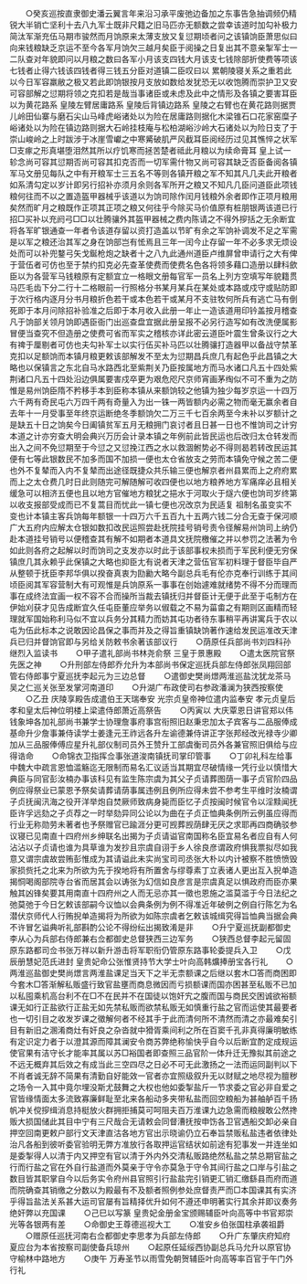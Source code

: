 <!-- { "loadSidebar": true } -->
　　○癸亥巡按直隶御史潘云翼言年来沿习承平废弛边备加之东事告急抽调频仍精锐大半销亡坚利十去八九军士既非尺籍之旧马匹亦无额数之尝幸该道时加勾补极力简汰军渐充伍马期市骏然而月饷原来太薄支放又复愆期顷者问之该镇饷臣萧思似曰向来钱粮缺乏京运不至今各军月饷欠三越月矣臣于阅操之日复出其不意亲掣军士一二队查对年貌即问以月粮之数曰各军小月该支四钱大月该支七钱除部折使费等项该七钱者止得六钱该四钱者得三钱五分臣对道镇二臣叹曰以  累朝陵寝关系之重若此以今日军容羸敝之极又若此即饷银按月支放如数给发犹恐无以收饱腾而崇护卫又安可容部解之愆期将领之克扣若是哉当事诸臣或未虑及此中之情形及各镇之要害耳臣以为黄花路系  皇陵左臂居庸路系  皇陵后背镇边路系  皇陵之右臂也在黄花路则据贾儿岭田仙寨与磨石尖山马峰虎峪诸处以为险在居庸路则据化木梁锥石口花家窑糜子峪诸处以为险在镇边路则据大石岭挂枝庵与松柏湖峪沙岭大石诸处以为险日支了于崇山峻岭之上时跋涉于冰崖雪巘之中寒觱破肌严风截耳臣阅经历过见其憔悴之状军□支瘃之形真堪堕泪然其所以疗饥寒而拯苦楚者祗此月粮以为续命膏耳  皇上试一轸念尚可容其愆期否尚可容其扣克否而一切军需什物又尚可容其缺乏否臣备阅各镇军马文册见每队之中有开粮军士三五名不等则各镇开粮之军不知其凡几夫此开粮者如系清勾定以岁计即另行招补亦须月余则各军所开之粮又不知凡几臣问道臣此项钱粮何往而不以之置造盔甲器械乎该道以为饷司除作闰月钱粮外余者即作正项月粮用矣然而旷月之粮既作正项其正项之粮又何往乎今除买马价值原有桩朋银两该道已行招□买补以充阏弓□□以壮腾骧外其盔甲器械之费内陈请之不得外摉括之无余断宜将各军旷银通查一年者令该道存留以资打造盖以节旷有余之军饷补调发不足之军需是以军之粮还治其军之身在饷部岂有恡焉且三年一闰今止存留一年不必多求无烦设处而可以补兜鍪弓矢戈鋋枪炮之缺者十之八九此通州道臣卢维屏曾申请行之大有俾于营伍者可仿也至于禁约扣克必先查革使费而使费名色各将领多藉口造册以肆科歛臣以为各营军马钱粮原有定额宜立一格眼文册每官军一员名上列方空填写年貌籍贯马匹毛齿下分二行十二格眼前一行照格分书某月某兵在某处或本路或戍守或贴防即于次行格内逐月分书月粮折色若干或本色若干或某月不支驻牧何所兵有逃亡马有倒死即于本月问除招补验准之后即于本月收入此册一年止一造该道用印钤盖按月稽查凡于饷部关领月饷即遇臣衙门出巡查盘宜据此册呈报不必另行造写如有改洗便属影冒便当查究不但造册之使费可省而军实之稽核亦详此密云道臣叶震生曾条议行之大有禆于厘剔者可仿也夫勾补军士以实行伍买补马匹以壮腾骧打造器甲以备战守禁革克扣以足额饷而本镇月粮更敕该部解发不至太为愆期昌兵庶几有起色乎此昌镇之大略也以保镇言之东北自马水路西北至紫荆关乃臣按属地方而马水诸口凡五十四处紫荆诸口凡五十四处沿边俱属要害戍卒更为艰危咫尺京师宵画茅绹似不可不重为之防惟是易州饷臣隋不矜移手本到臣称本镇从来额饷较之他镇为独少每岁京运一十四万六千两有奇民屯六万四千两有奇量入为出一铢一两皆额内必需之物而毫无赢余者自去年十一月受事至年终京运断绝冬季额饷欠二万三千七百余两至今未补以岁额计之是缺五十日之饷矣今日阖镇贫军五月无粮拥门哀讨者且日甚一日也不惟饷司之计穷本道之计亦穷查大明会典兴万历会计录本镇之年例前此皆民运也后改归太仓转发而出入之间不免愆期至于今愆之又愆挽江西之水以救涸鲋势必不得则曷若转改民运其便有七等此银数民不加多而国不加损一便也太仓省放支之劳而本镇免守候之苦二便也外不复辇而入内不复辇而出途径既捷众共乐输三便也解京者州县累而上之府府累而上之太仓费几时日此则随完可解随解可收四便也以地方粮养地方军痛痒必且相关缓急可以相济五便也且以地方官催地方粮犹之挹水于河取火于燧六便也饷司岁终第以收支报部受成而已不复蒿目而忧此一镇七便也况改京为民适复  祖制名虽变实不变也计本镇主客兵饷每年额银一十四万六千五百九十五两六钱二分合无查于保河顺广大五府内应解太仓银如数扣改民运照尝赴抚院挂号销号责令径解易州饷司上纳仍赴本道挂号销号以便稽查其有解不如期者本道具文抚院檄催之并以参罚之法著为令如此则各府之起解以时而饷司之支发亦以时此于该部事权未损而于军民利便无穷保镇庶几其永赖乎此保镇之大略也抑臣尢有说者天津之营伍官军初料理于督臣毕自严从整顿于抚臣李邦华俱以揆奋真衷为劻勷大略今副总兵毛有伦亦克奉行训练于其间顷臣阅其军容营制大有可观惟是兵饷原系一事事在创始遽难就绪势不得不分而理而事在成终法宜画一权不容不合而操所当裁去镇抚归并督臣计无便于此至于屯制方在伊始刈获才见告成断宜久任屯臣董应举务以俶载之不易为菑畬之有期则区画精而轻理就军国始称利马似不宜以兵务分其精力而妨其屯功者待东事稍平再讲寓兵于农以屯为伍此标本之说敢因论昌保之事而并及之得旨重镇缺饷著作速给发民运准改天津兵已归并督饷官即与另给关防敕书余著该部议行
　　○荫原任兵部尚书刘四科孙继烈入监读书
　　○甲子遣礼部尚书林尧俞祭  三皇于景惠殿
　　○遣太医院官祭先医之神
　　○升刑部左侍郎乔允升为本部尚书保定巡抚兵部左侍郎张凤翔回部管右侍郎事宁夏巡抚李起元为三边总督
　　○遣御史樊尚燝两淮巡盐沈犹龙茶马吴之仁巡关张至发掌河南道印
　　○升湖广布政使司右参政潘澜为狭西按察使
　　○乙丑  庆陵享殿告成遣伯王天瑞奉安  光宗贞皇帝神位遣内监奉安  孝元贞皇后  孝和皇太后神位明楼上梁遣侍郎萧近高祭告
　　○丙寅以  大庆覃恩日讲官郑以伟钱象坤各加礼部尚书兼学士协理詹事府事宫衔照旧赵秉忠加太子宾客与二品服俸成基命升少詹事兼侍读学士姜逢元王祚远各升左谕德兼侍讲正字张邦经改光禄寺少卿加从三品服俸傅应星升礼部仪制司员外王赞升工部虞衡司员外各兼官照旧俱给与应得诰命
　　○命锦衣卫指挥佥事张道浚南镇抚司掌印管事
　　○丁卯礼科左给事中魏大中疏言恩恤滥觞迄无限制而易名汇议适当其期宜尽破情缘一凭行业以慎惜大典臣与同官彭汝楠办事该科见有监生陈宗虞为其父子贞请葬图荫一事子贞官阶四品例应得祭业已蒙恩予祭矣请葬请荫事属违例且例所应得未尝不参考生平维时汝楠谓子贞抚闽汛海之役开洋举炮自焚厥师致病身毙而臣忆子贞按闽时候官令以淫黩闻抚臣许孚远劾之子贞荐之一时举劾异同公论以为曲在子贞正恤典条例所云例虽应得而行业无称勋劳未著者也予祭赠官已踰涯分更可觊葬觊荫肆无厌之求耶再四商确驳参议寝已见南直十四府州乡绅联名出揭为子贞请谥官南国称名臣宜易名者应自有人何沾沾以子贞请也谁为具草谁为发抄且宗虞自诩于乡人徐良彦谓政府惧我票拟尽如我意又谓宗虞故尝贿彭惟成为其请谥此未实尚宝司司丞张大朴以内计被察不胜愤愤毁家损赀托之北来为所欲为先于揆地将有所置舍与缪尊素丁立表诸人更出互入掜单造揭恫喝阁部院寺台省而居其会以诪张为幻信如良彦言是宗虞真足以惧政府而臣亦果触其凶锋矣要其用南直十四府州之人而无忌亦其一徵也恩施之滥莫滥于今日法纪之弛莫弛于今日乞敕该部嗣今议恤以会典条例为例不得准近年破例之例自行陈乞为名潜伏京师代人行贿掜单造揭将为所欲为如陈宗虞者乞敕该城缉究得旨恤典当据会典不许冒乞谥典听礼部斟酌公论不得纷纭出揭致淆是非
　　○升宁夏巡抚副都御史李从心为兵部右侍郎兼右佥都御史总督狭西三边军务
　　○狭西总督李起元留固原东路都司佥书张万祥以新升游击将军职衔仍管原东路事轮委提兵入卫
　　○戊辰册慧妃范氏进封  皇贵妃命公张惟贤持节大学士叶向高韩爌捧册宝各行礼
　　○两淮巡盐御史樊尚燝言两淮盐课足当天下之半无柰额课之后继以套木□答而商困即今套木□答渐解私贩盛行致官盐壅而商息微因而亏损额课而国亦困甚至私贩不已加以私囤乘机高台利不在□不在民并不在国徒以饱奸宄之腹而国与商民交困诚欲裕额课无如行正盐欲行正盐无如先禁私贩而欲禁私贩无如慎重行盐之官而运使其最要者也一切引目之收发岁课之徵解何者不经其手于此而清何所不清然而清之亦最难矣引目有新旧之溷淆商灶有奸良之杂沓就中猾胥乘间利之所在百窦千孔非真得廉明敏练有定识定力者于以澄其源而障其澜安令商苏弊绝称愉快乎自今以后断宜酌定成规运使官果有洁守长才能率其属以苏□裕国者即查照三品官阶一体升迁无豫拟其前途之不远无概弃其后效之有成当此三空四尽之日必不可无此激扬之一法而运同副判以下不肖者诚无辞不简果有清勤自好能效一官者亦宜照级叙升无以财赋之地尽视为膻秽之场令一入其中竟尔埋没斯尤鼓舞之大权也他如委掣盐斤一节求委之官必非自爱之官皆缘情面太多流致寡廉鲜耻至北来各船动多夹带私盐而回空粮船为甚舳舻百千扬帆冲关傥摉缉消息持梃放火群拥拒捕莫可呵阻夫百万淮课九边急需而粮艘敢公然搀贩大损国储此其目中宁有三尺哉合无请敕会同督漕抚按申饬各卫官遇船交卸必亲自押空回南更敕户部行文天津直沽各地方官出示晓谕仍立石奉旨禁贩私盐违者依律处治凡各船到彼听委官验明无弊方准放行各取押运官结状如前途有犯事发一并连坐如是委掣得人以清于内又押空有官以清于外内外交清私贩路绝然私盐之禁总期官盐之行而行盐之官在外自行盐道而外莫亲于守令亦莫急于守令其间行盐之口岸与引盐之数目皆其职掌自今以后务实令府州县官照引行盐盐完引销更汇销汇缴繇县而府而道而院确查其销缴之分数以为殿最有不及额者照例参处庶督责严而□本国课其有实济乎得旨盐法关系甚大运司官屡有旨精择优升如何不遵还申明著实行其余并即议奏务绝奸弊以充国课
　　○己巳以写篆  皇贵妃金册金宝颁赐辅臣叶向高等中书官郑崇光等各银两有差
　　○命御史王尊德巡视大工
　　○准安乡伯张国柱承袭祖爵
　　○赠原任巡抚河南右佥都御史李思孝为兵部左侍郎
　　○升广东肇庆府知府夏应台为本省按察司副使备兵琼州
　　○起原任延绥西协副总兵马允升以原官协守榆林中路地方
　　○庚午  万寿圣节以雨雪免朝贺辅臣叶向高等率百官于午门外行礼
